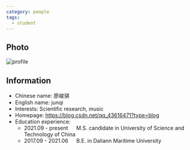 ```yaml
---
category: people
tags:
  - student
---
```


## Photo

![profile](https://user-images.githubusercontent.com/32936898/198894919-e3221807-7714-443e-8c49-66c8ebb9c1bb.jpg)

## Information

- Chinese name: 廖峻骐
- English name: junqi
- Interests: Scientific research, music
- Homepage: <https://blog.csdn.net/qq_43616471?type=blog>
- Education experience:
    - 2021.09 - present  &emsp;  M.S. candidate in University of Science and Technology of China
    - 2017.09 - 2021.06  &emsp;  B.E. in Daliann Maritime University
